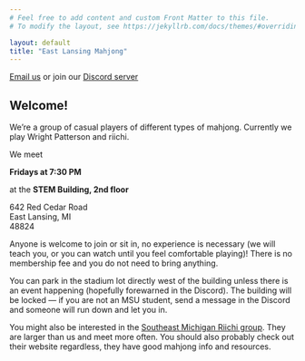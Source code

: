 ```yaml
---
# Feel free to add content and custom Front Matter to this file.
# To modify the layout, see https://jekyllrb.com/docs/themes/#overriding-theme-defaults

layout: default
title: "East Lansing Mahjong"
---
```


[Email us](mailto:eastlansingmahjong@gmail.com) or join our [Discord server](https://discord.gg/AZd3guKUYC)

## Welcome!

We’re a group of casual players of different types of mahjong.  Currently we play Wright Patterson and riichi.

We meet

**Fridays at 7:30 PM**

at the **STEM Building, 2nd floor**

642 Red Cedar Road<br>
East Lansing, MI<br>
48824

Anyone is welcome to join or sit in, no experience is necessary (we will teach you, or you can watch until you feel comfortable playing)!  There is no membership fee and you do not need to bring anything.

You can park in the stadium lot directly west of the building unless there is an event happening (hopefully forewarned in the Discord).  The building will be locked — if you are not an MSU student, send a message in the Discord and someone will run down and let you in.

You might also be interested in the [Southeast Michigan Riichi group](https://semiriichi.github.io/).  They are larger than us and meet more often.  You should also probably check out their website regardless, they have good mahjong info and resources.
